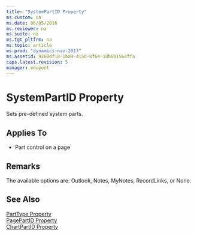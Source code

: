 ```yaml
---
title: "SystemPartID Property"
ms.custom: na
ms.date: 06/05/2016
ms.reviewer: na
ms.suite: na
ms.tgt_pltfrm: na
ms.topic: article
ms.prod: "dynamics-nav-2017"
ms.assetid: 9260df18-1ba9-415d-8f6e-18b601564ffa
caps.latest.revision: 5
manager: edupont
---
```

# SystemPartID Property
Sets pre-defined system parts.  
  
## Applies To  
  
-   Part control on a page  
  
## Remarks  
 The available options are: Outlook, Notes, MyNotes, RecordLinks, or None.  
  
## See Also  
 [PartType Property](PartType-Property.md)   
 [PagePartID Property](PagePartID-Property.md)   
 [ChartPartID Property](ChartPartID-Property.md)